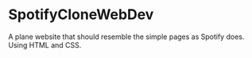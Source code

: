 # SpotifyCloneWebDev
A plane website that should resemble the simple pages as Spotify does. Using HTML and CSS.
